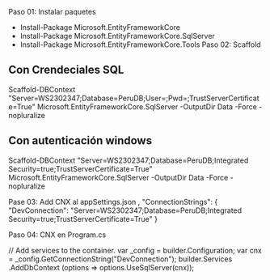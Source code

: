 Paso 01: Instalar paquetes
* Install-Package Microsoft.EntityFrameworkCore
* Install-Package Microsoft.EntityFrameworkCore.SqlServer
* Install-Package Microsoft.EntityFrameworkCore.Tools
Paso 02: Scaffold

Con Crendeciales SQL
------------------------
 Scaffold-DBContext "Server=WS2302347;Database=PeruDB;User=;Pwd=;TrustServerCertificate=True" Microsoft.EntityFrameworkCore.SqlServer -OutputDir Data -Force -nopluralize

Con autenticación windows
-------------------------
 Scaffold-DBContext "Server=WS2302347;Database=PeruDB;Integrated Security=true;TrustServerCertificate=True" Microsoft.EntityFrameworkCore.SqlServer -OutputDir Data -Force -nopluralize

Pase 03: Add CNX al appSettings.json
,
  "ConnectionStrings": {
    "DevConnection": "Server=WS2302347;Database=PeruDB;Integrated Security=true;TrustServerCertificate=True"
  }


Paso 04: CNX en Program.cs

// Add services to the container.
var _config = builder.Configuration;
var cnx = _config.GetConnectionString("DevConnection");
builder.Services
    .AddDbContext<PeruDbContext>
    (options => options.UseSqlServer(cnx));
